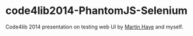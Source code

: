 code4lib2014-PhantomJS-Selenium
===============================

Code4lib 2014 presentation on testing web UI by [Martin Haye](http://github.com/@martinhaye) and myself.
